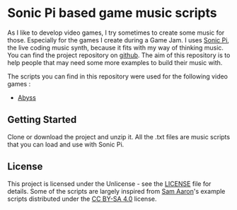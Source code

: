 # Sonic Pi based game music scripts

As I like to develop video games, I try sometimes to create some music for those. Especially for the games I create during a Game Jam.
I uses [Sonic Pi](https://sonic-pi.net/), the live coding music synth, because it fits with my way of thinking music. You can find the project repository on [github](https://github.com/samaaron/sonic-pi).
The aim of this repository is to help people that may need some more examples to build their music with.

The scripts you can find in this repository were used for the following video games :

* [Abyss](https://7fault.itch.io/abyss)

## Getting Started

Clone or download the project and unzip it. All the .txt files are music scripts that you can load and use with Sonic Pi.

## License

This project is licensed under the Unlicense - see the [LICENSE](LICENSE) file for details. Some of the scripts are largely inspired from [Sam Aaron](https://github.com/samaaron)'s example scripts distributed under the [CC BY-SA 4.0](https://creativecommons.org/licenses/by-sa/4.0/) license.
